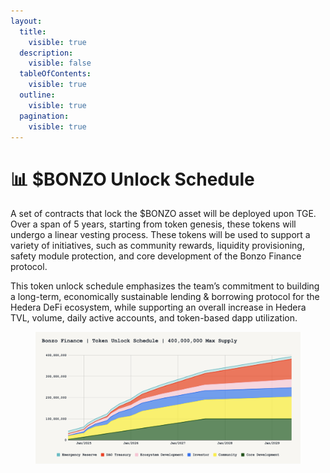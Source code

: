```yaml
---
layout:
  title:
    visible: true
  description:
    visible: false
  tableOfContents:
    visible: true
  outline:
    visible: true
  pagination:
    visible: true
---
```


# 📊 $BONZO Unlock Schedule

A set of contracts that lock the $BONZO asset will be deployed upon TGE. Over a span of 5 years, starting from token genesis, these tokens will undergo a linear vesting process. These tokens will be used to support a variety of initiatives, such as community rewards, liquidity provisioning, safety module protection, and core development of the Bonzo Finance protocol.

This token unlock schedule emphasizes the team’s commitment to building a long-term, economically sustainable lending & borrowing protocol for the Hedera DeFi ecosystem, while supporting an overall increase in Hedera TVL, volume, daily active accounts, and token-based dapp utilization.

<figure><img src="../.gitbook/assets/bonzo_token_unlock_schedule.png" alt=""><figcaption></figcaption></figure>
